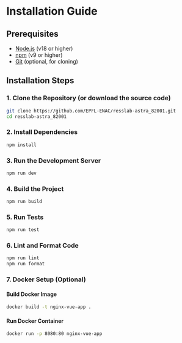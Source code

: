 # Installation Guide

## Prerequisites

- [Node.js](https://nodejs.org/) (v18 or higher)
- [npm](https://www.npmjs.com/) (v9 or higher)
- [Git](https://git-scm.com/) (optional, for cloning)

## Installation Steps

### 1. Clone the Repository (or download the source code)

```sh
git clone https://github.com/EPFL-ENAC/resslab-astra_82001.git
cd resslab-astra_82001
```

### 2. Install Dependencies

```sh
npm install
```

### 3. Run the Development Server

```sh
npm run dev
```

### 4. Build the Project

```sh
npm run build
```

### 5. Run Tests

```sh
npm run test
```

### 6. Lint and Format Code

```sh
npm run lint
npm run format
```

### 7. Docker Setup (Optional)

#### Build Docker Image

```sh
docker build -t nginx-vue-app .
```

#### Run Docker Container

```sh
docker run -p 8080:80 nginx-vue-app
```
